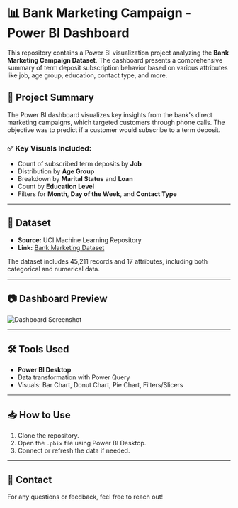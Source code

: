 # 📊 Bank Marketing Campaign - Power BI Dashboard

This repository contains a Power BI visualization project analyzing the **Bank Marketing Campaign Dataset**. The dashboard presents a comprehensive summary of term deposit subscription behavior based on various attributes like job, age group, education, contact type, and more.

## 📌 Project Summary

The Power BI dashboard visualizes key insights from the bank's direct marketing campaigns, which targeted customers through phone calls. The objective was to predict if a customer would subscribe to a term deposit.

### ✅ Key Visuals Included:
- Count of subscribed term deposits by **Job**
- Distribution by **Age Group**
- Breakdown by **Marital Status** and **Loan**
- Count by **Education Level**
- Filters for **Month**, **Day of the Week**, and **Contact Type**

---

## 📂 Dataset

- **Source:** UCI Machine Learning Repository  
- **Link:** [Bank Marketing Dataset](https://archive.ics.uci.edu/dataset/222/bank+marketing)

The dataset includes 45,211 records and 17 attributes, including both categorical and numerical data.

---

## 📷 Dashboard Preview

![Dashboard Screenshot](ba22f603-70bc-41f4-ab1f-44ea2338222f.png)

---

## 🛠️ Tools Used

- **Power BI Desktop**
- Data transformation with Power Query
- Visuals: Bar Chart, Donut Chart, Pie Chart, Filters/Slicers

---

## 📥 How to Use

1. Clone the repository.
2. Open the `.pbix` file using Power BI Desktop.
3. Connect or refresh the data if needed.

---

## 📧 Contact

For any questions or feedback, feel free to reach out!


